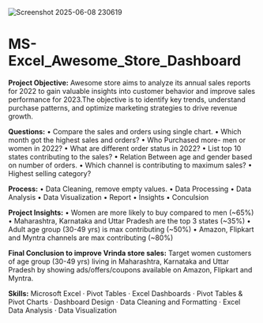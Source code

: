 ![Screenshot 2025-06-08 230619](https://github.com/user-attachments/assets/c39f4449-37ff-47a6-8e0f-1276a03fc904)

# MS-Excel_Awesome_Store_Dashboard
**Project Objective:** 
Awesome store aims to analyze its annual sales reports for 2022 to gain valuable insights into customer behavior and improve sales performance for 2023.The objective is to identify key trends, understand purchase patterns, and optimize marketing strategies to drive revenue growth.

**Questions:**
• Compare the sales and orders using single chart.
• Which month got the highest sales and orders?
• Who Purchased more- men or women in 2022?
• What are different order status in 2022?
• List top 10 states contributing to the sales?
• Relation Between age and gender based on number of orders.
• Which channel is contributing to maximum sales?
• Highest selling category?

**Process:**
• Data Cleaning, remove empty values.
• Data Processing
• Data Analysis
• Data Visualization
• Report
• Insights
• Conculsion

**Project Insights:**
• Women are more likely to buy compared to men (~65%)
• Maharashtra, Karnataka and Uttar Pradesh are the top 3 states (~35%)
• Adult age group (30-49 yrs) is max contributing (~50%)
• Amazon, Flipkart and Myntra channels are max contributing (~80%)

**Final Conclusion to improve Vrinda store sales:**
Target women customers of age group (30-49 yrs) living in Maharashtra, Karnataka and Uttar Pradesh by showing ads/offers/coupons available on Amazon, Flipkart and Myntra.

**Skills:** Microsoft Excel · Pivot Tables · Excel Dashboards · Pivot Tables & Pivot Charts · Dashboard Design · Data Cleaning and Formatting · Excel Data Analysis · Data Visualization
